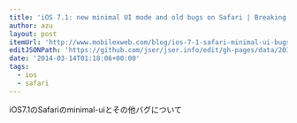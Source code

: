 ```yaml
---
title: 'iOS 7.1: new minimal UI mode and old bugs on Safari | Breaking the Mobile Web'
author: azu
layout: post
itemUrl: 'http://www.mobilexweb.com/blog/ios-7-1-safari-minimal-ui-bugs'
editJSONPath: 'https://github.com/jser/jser.info/edit/gh-pages/data/2014/03/index.json'
date: '2014-03-14T01:18:06+00:00'
tags:
  - ios
  - safari
---
```

iOS7.1のSafariのminimal-uiとその他バグについて
